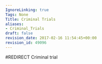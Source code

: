 ```yaml
---
IgnoreLinking: true
Tags: None
Title: Criminal Trials
aliases:
- Criminal_Trials
draft: false
revision_date: 2017-02-16 11:54:45+00:00
revision_id: 49096
---
```


#REDIRECT Criminal trial